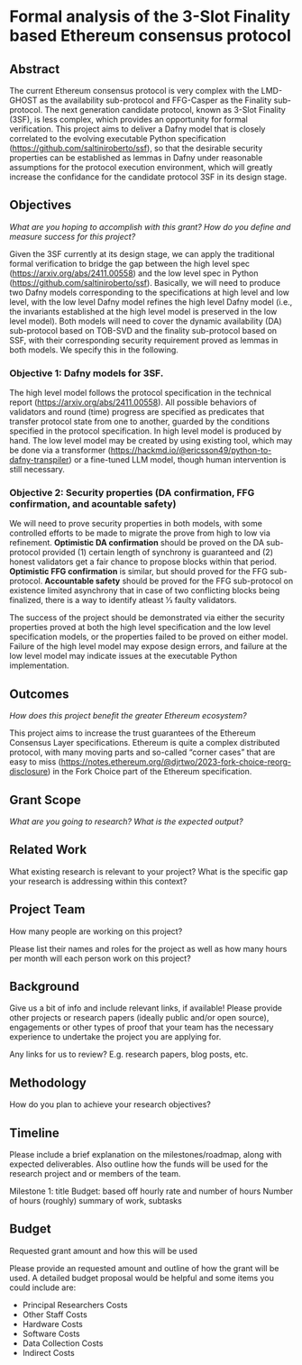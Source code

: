 # Formal analysis of the 3-Slot Finality based Ethereum consensus protocol
## Abstract

The current Ethereum consensus protocol is very complex with the LMD-GHOST as the availability sub-protocol and FFG-Casper as the Finality sub-protocol. The next generation candidate protocol, known as 3-Slot Finality (3SF), is less complex, which provides an opportunity for formal verification. This project aims to deliver a Dafny model that is closely correlated to the evolving executable Python specification (https://github.com/saltiniroberto/ssf), so that the desirable security properties can be established as lemmas in Dafny under reasonable assumptions for the protocol execution environment, which will greatly increase the confidance for the candidate protocol 3SF in its design stage.

## Objectives

*What are you hoping to accomplish with this grant? How do you define and measure success for this project?*

Given the 3SF currently at its design stage, we can apply the traditional formal verification to bridge the gap between the high level spec (https://arxiv.org/abs/2411.00558) and the low level spec in Python (https://github.com/saltiniroberto/ssf). Basically, we will need to produce two Dafny models corresponding to the specifications at high level and low level, with the low level Dafny model refines the high level Dafny model (i.e., the invariants established at the high level model is preserved in the low level model). Both models will need to cover the dynamic availability (DA) sub-protocol based on TOB-SVD and the finality sub-protocol based on SSF, with their corresponding security requirement proved as lemmas in both models. We specify this in the following.

### Objective 1: Dafny models for 3SF.
The high level model follows the protocol specification in the technical report (https://arxiv.org/abs/2411.00558). All possible behaviors of validators and round (time) progress are specified as predicates that transfer protocol state from one to another, guarded by the conditions specified in the protocol specification. In high level model is produced by hand. The low level model may be created by using existing tool, which may be done via a transformer (https://hackmd.io/@ericsson49/python-to-dafny-transpiler) or a fine-tuned LLM model, though human intervention is still necessary.

### Objective 2: Security properties (DA confirmation, FFG confirmation, and acountable safety)
We will need to prove security properties in both models, with some controlled efforts to be made to migrate the prove from high to low via refinement. **Optimistic DA confirmation** should be proved on the DA sub-protocol provided (1) certain length of synchrony is guaranteed and (2) honest validators get a fair chance to propose blocks within that period. **Optimistic FFG confirmation** is similar, but should proved for the FFG sub-protocol. **Accountable safety** should be proved for the FFG sub-protocol on existence limited asynchrony that in case of two conflicting blocks being finalized, there is a way to identify atleast 1⁄3 faulty validators.

The success of the project should be demonstrated via either the security properties proved at both the high level specification and the low level specification models, or the properties failed to be proved on either model. Failure of the high level model may expose design errors, and failure at the low level model may indicate issues at the executable Python implementation.

## Outcomes

*How does this project benefit the greater Ethereum ecosystem?*

This project aims to increase the trust guarantees of the Ethereum Consensus Layer specifications. Ethereum is quite a complex distributed protocol, with many moving parts and so-called “corner cases” that are easy to miss (https://notes.ethereum.org/@djrtwo/2023-fork-choice-reorg-disclosure) in the Fork Choice part of the Ethereum specification.

## Grant Scope

*What are you going to research? What is the expected output?*



## Related Work

What existing research is relevant to your project?
What is the specific gap your research is addressing within this context?

## Project Team

How many people are working on this project?

Please list their names and roles for the project as well as how many hours per month will each person work on this project?

## Background

Give us a bit of info and include relevant links, if available! Please provide other projects or research papers (ideally public and/or open source), engagements or other types of proof that your team has the necessary experience to undertake the project you are applying for.

Any links for us to review? E.g. research papers, blog posts, etc.

## Methodology

How do you plan to achieve your research objectives?

## Timeline

Please include a brief explanation on the milestones/roadmap, along with expected deliverables. Also outline how the funds will be used for the research project and or members of the team.

Milestone 1: title
Budget: based off hourly rate and number of hours
Number of hours (roughly)
summary of work, subtasks

## Budget

Requested grant amount and how this will be used

Please provide an requested amount and outline of how the grant will be used. A detailed budget proposal would be helpful and some items you could include are:

- Principal Researchers Costs
- Other Staff Costs
- Hardware Costs
- Software Costs
- Data Collection Costs
- Indirect Costs

